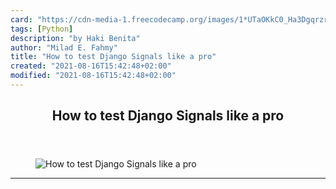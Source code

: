 ```yaml
---
card: "https://cdn-media-1.freecodecamp.org/images/1*UTaOKkC0_Ha3DgqrzrcPzw.jpeg"
tags: [Python]
description: "by Haki Benita"
author: "Milad E. Fahmy"
title: "How to test Django Signals like a pro"
created: "2021-08-16T15:42:48+02:00"
modified: "2021-08-16T15:42:48+02:00"
---
```

<div class="site-wrapper">
<main id="site-main" class="site-main outer">
<div class="inner">
<article class="post-full post tag-python tag-programming tag-django tag-testing tag-software-development ">
<header class="post-full-header">
<h1 class="post-full-title">How to test Django Signals like a pro</h1>
</header>
<figure class="post-full-image">
<picture>
<source media="(max-width: 700px)" sizes="1px" srcset="data:image/gif;base64,R0lGODlhAQABAIAAAAAAAP///yH5BAEAAAAALAAAAAABAAEAAAIBRAA7 1w">
<source media="(min-width: 701px)" sizes="(max-width: 800px) 400px,
(max-width: 1170px) 700px,
1400px" srcset="https://cdn-media-1.freecodecamp.org/images/1*UTaOKkC0_Ha3DgqrzrcPzw.jpeg 300w,
https://cdn-media-1.freecodecamp.org/images/1*UTaOKkC0_Ha3DgqrzrcPzw.jpeg 600w,
https://cdn-media-1.freecodecamp.org/images/1*UTaOKkC0_Ha3DgqrzrcPzw.jpeg 1000w,
https://cdn-media-1.freecodecamp.org/images/1*UTaOKkC0_Ha3DgqrzrcPzw.jpeg 2000w">
<img onerror="this.style.display='none'" src="https://cdn-media-1.freecodecamp.org/images/1*UTaOKkC0_Ha3DgqrzrcPzw.jpeg" alt="How to test Django Signals like a pro">
</picture>
</figure>
<section class="post-full-content">
<div class="post-content medium-migrated-article">
</div>
<hr>
</section>
</article>
</div>
</main>
</div>
<!-- Google Tag Manager (noscript) -->
<!-- End Google Tag Manager (noscript) -->
